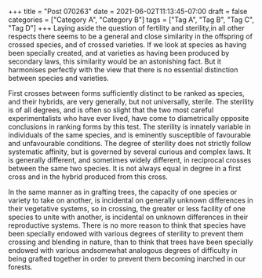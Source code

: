 +++
title = "Post 070263"
date = 2021-06-02T11:13:45-07:00
draft = false
categories = ["Category A", "Category B"]
tags = ["Tag A", "Tag B", "Tag C", "Tag D"]
+++
Laying aside the question of fertility and sterility,in all other respects there seems to be a general and close similarity in the offspring of crossed species, and of crossed varieties. If we look at species as having been specially created, and at varieties as having been produced by secondary laws, this similarity would be an astonishing fact. But it harmonises perfectly with the view that there is no essential distinction between species and varieties.

First crosses between forms sufficiently distinct to be ranked as species, and their hybrids, are very generally, but not universally, sterile. The sterility is of all degrees, and is often so slight that the two most careful experimentalists who have ever lived, have come to diametrically opposite conclusions in ranking forms by this test. The sterility is innately variable in individuals of the same species, and is eminently susceptible of favourable and unfavourable conditions. The degree of sterility does not strictly follow systematic affinity, but is governed by several curious and complex laws. It is generally different, and sometimes widely different, in reciprocal crosses between the same two species. It is not always equal in degree in a first cross and in the hybrid produced from this cross.

In the same manner as in grafting trees, the capacity of one species or variety to take on another, is incidental on generally unknown differences in their vegetative systems, so in crossing, the greater or less facility of one species to unite with another, is incidental on unknown differences in their reproductive systems. There is no more reason to think that species have been specially endowed with various degrees of sterility to prevent them crossing and blending in nature, than to think that trees have been specially endowed with various andsomewhat analogous degrees of difficulty in being grafted together in order to prevent them becoming inarched in our forests.
